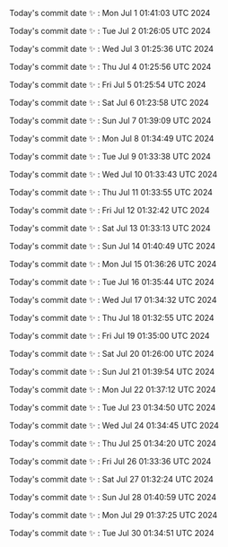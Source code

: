 Today's commit date ✨ : Mon Jul 1 01:41:03 UTC 2024 

Today's commit date ✨ : Tue Jul 2 01:26:05 UTC 2024 

Today's commit date ✨ : Wed Jul 3 01:25:36 UTC 2024 

Today's commit date ✨ : Thu Jul 4 01:25:56 UTC 2024 

Today's commit date ✨ : Fri Jul 5 01:25:54 UTC 2024 

Today's commit date ✨ : Sat Jul 6 01:23:58 UTC 2024 

Today's commit date ✨ : Sun Jul 7 01:39:09 UTC 2024 

Today's commit date ✨ : Mon Jul 8 01:34:49 UTC 2024 

Today's commit date ✨ : Tue Jul 9 01:33:38 UTC 2024 

Today's commit date ✨ : Wed Jul 10 01:33:43 UTC 2024 

Today's commit date ✨ : Thu Jul 11 01:33:55 UTC 2024 

Today's commit date ✨ : Fri Jul 12 01:32:42 UTC 2024 

Today's commit date ✨ : Sat Jul 13 01:33:13 UTC 2024 

Today's commit date ✨ : Sun Jul 14 01:40:49 UTC 2024 

Today's commit date ✨ : Mon Jul 15 01:36:26 UTC 2024 

Today's commit date ✨ : Tue Jul 16 01:35:44 UTC 2024 

Today's commit date ✨ : Wed Jul 17 01:34:32 UTC 2024 

Today's commit date ✨ : Thu Jul 18 01:32:55 UTC 2024 

Today's commit date ✨ : Fri Jul 19 01:35:00 UTC 2024 

Today's commit date ✨ : Sat Jul 20 01:26:00 UTC 2024 

Today's commit date ✨ : Sun Jul 21 01:39:54 UTC 2024 

Today's commit date ✨ : Mon Jul 22 01:37:12 UTC 2024 

Today's commit date ✨ : Tue Jul 23 01:34:50 UTC 2024 

Today's commit date ✨ : Wed Jul 24 01:34:45 UTC 2024 

Today's commit date ✨ : Thu Jul 25 01:34:20 UTC 2024 

Today's commit date ✨ : Fri Jul 26 01:33:36 UTC 2024 

Today's commit date ✨ : Sat Jul 27 01:32:24 UTC 2024 

Today's commit date ✨ : Sun Jul 28 01:40:59 UTC 2024 

Today's commit date ✨ : Mon Jul 29 01:37:25 UTC 2024 

Today's commit date ✨ : Tue Jul 30 01:34:51 UTC 2024 

